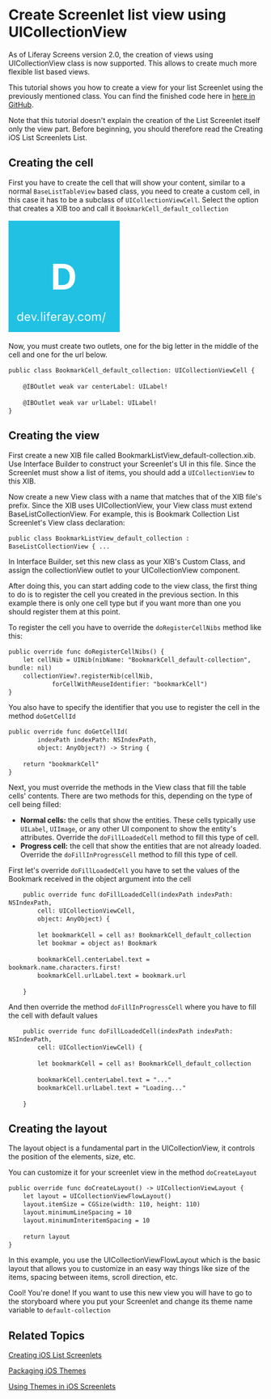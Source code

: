 # Create Screenlet list view using UICollectionView [](id=list-with-section)

As of Liferay Screens version 2.0, the creation of views using UICollectionView class is now supported. This allows to create much more flexible list based views.

This tutorial shows you how to create a view for your list Screenlet using the previously mentioned class. You can find the finished code here in [here in GitHub](https://github.com/liferay/liferay-screens/tree/master/ios/Samples/Bookmark/BookmarkListScreenlet).

Note that this tutorial doesn't explain the creation of the List Screenlet itself only the view part. Before beginning, you should therefore read the Creating iOS List Screenlets List.

## Creating the cell [](id=creating-the-cell)
First you have to create the cell that will show your content, 
similar to a normal `BaseListTableView` based class, you need to create a custom cell, in this case it has to be a subclass of `UICollectionViewCell`. Select the option that creates a XIB too and call it `BookmarkCell_default_collection`

![Figure 1: Here's the collection view cell finished.](../../../images/screens-ios-collectionview-cell.png)

Now, you must create two outlets, one for the big letter in the middle of the cell and one for the url below.

	public class BookmarkCell_default_collection: UICollectionViewCell {
	
		@IBOutlet weak var centerLabel: UILabel!
	
		@IBOutlet weak var urlLabel: UILabel!
	}

## Creating the view [](id=creating-the-view)
First create a new XIB file called BookmarkListView_default-collection.xib. Use Interface Builder to construct your Screenlet's UI in this file. Since the Screenlet must show a list of items, you should add a `UICollectionView` to this XIB.

Now create a new View class with a name that matches that of the XIB file's prefix. Since the XIB uses UICollectionView, your View class must extend BaseListCollectionView. For example, this is Bookmark Collection List Screenlet's View class declaration:

	public class BookmarkListView_default_collection : BaseListCollectionView { ...
	
In Interface Builder, set this new class as your XIB's Custom Class, and assign the collectionView outlet to your UICollectionView component.

After doing this, you can start adding code to the view class, the first thing to do is to register the cell you created in the previous section. In this example there is only one cell type but if you want more than one you should register them at this point.

To register the cell you have to override the `doRegisterCellNibs` method like this:

	public override func doRegisterCellNibs() {
		let cellNib = UINib(nibName: "BookmarkCell_default-collection", bundle: nil)
		collectionView?.registerNib(cellNib,
				forCellWithReuseIdentifier: "bookmarkCell")
	}


You also have to specify the identifier that you use to register the cell in the method `doGetCellId`

	public override func doGetCellId(
			indexPath indexPath: NSIndexPath,
			object: AnyObject?) -> String {

		return "bookmarkCell"
	}

Next, you must override the methods in the View class that fill the table cells' 
contents. There are two methods for this, depending on the type of cell being 
filled: 

- **Normal cells:** the cells that show the entities. These cells typically use 
  `UILabel`, `UIImage`, or any other UI component to show the entity's 
  attributes. Override the `doFillLoadedCell` method to fill this type of cell. 
- **Progress cell:** the cell that show the entities that are not already loaded. Override the 
  `doFillInProgressCell` method to fill this type of cell. 
  
First let's override `doFillLoadedCell` you have to set the values of the Bookmark received in the object argument into the cell
  
		public override func doFillLoadedCell(indexPath indexPath: NSIndexPath,
			cell: UICollectionViewCell,
			object: AnyObject) {

			let bookmarkCell = cell as! BookmarkCell_default_collection
			let bookmar = object as! Bookmark

			bookmarkCell.centerLabel.text = bookmark.name.characters.first!
			bookmarkCell.urlLabel.text = bookmark.url

		}
And then override the method `doFillInProgressCell` where you have to fill the cell with default values
			
		public override func doFillLoadedCell(indexPath indexPath: NSIndexPath,
			cell: UICollectionViewCell) {

			let bookmarkCell = cell as! BookmarkCell_default_collection

			bookmarkCell.centerLabel.text = "..."
			bookmarkCell.urlLabel.text = "Loading..."
			
		}
		

## Creating the layout [](id=creating-layout)

The layout object is a fundamental part in the UICollectionView, it controls the position of the elements, size, etc.

You can customize it for your screenlet view in the method `doCreateLayout`
	
	public override func doCreateLayout() -> UICollectionViewLayout {
		let layout = UICollectionViewFlowLayout()
		layout.itemSize = CGSize(width: 110, height: 110)
		layout.minimumLineSpacing = 10
		layout.minimumInteritemSpacing = 10

		return layout
	}

In this example, you use the UICollectionViewFlowLayout which is the basic layout that allows you to customize in an easy way things like size of the items, spacing between items, scroll direction, etc.

Cool! You're done! If you want to use this new view you will have to go to the storyboard where you put your Screenlet and change its theme name variable to `default-collection`

## Related Topics [](id=related-topics)
[Creating iOS List Screenlets](/develop/tutorials/-/knowledge_base/7-0/creating-ios-list-screenlets)

[Packaging iOS Themes](/develop/tutorials/-/knowledge_base/7-0/packaging-ios-themes)

[Using Themes in iOS Screenlets](/develop/tutorials/-/knowledge_base/7-0/using-themes-in-ios-screenlets)

